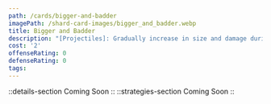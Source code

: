 ```yaml
---
path: /cards/bigger-and-badder
imagePath: /shard-card-images/bigger_and_badder.webp
title: Bigger and Badder
description: "[Projectiles]: Gradually increase in size and damage during trajectory."
cost: '2'
offenseRating: 0
defenseRating: 0
tags:
---
```

::details-section
Coming Soon
::
::strategies-section
Coming Soon
::